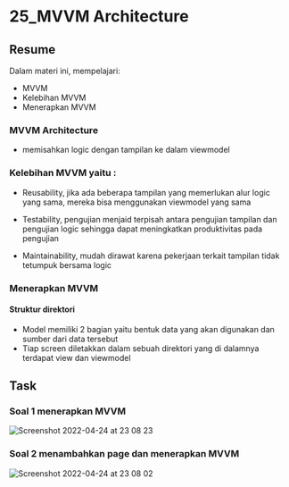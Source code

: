 # 25_MVVM Architecture

## Resume
Dalam materi ini, mempelajari:
- MVVM
- Kelebihan MVVM
- Menerapkan MVVM

### MVVM Architecture 
- memisahkan logic dengan tampilan ke dalam viewmodel

### Kelebihan MVVM yaitu :
- Reusability, jika ada beberapa tampilan yang memerlukan alur logic yang sama, mereka bisa menggunakan viewmodel yang sama
      
- Testability, pengujian menjaid terpisah antara pengujian tampilan dan pengujian logic sehingga dapat meningkatkan produktivitas pada pengujian

- Maintainability, mudah dirawat karena pekerjaan terkait tampilan tidak tetumpuk bersama logic

### Menerapkan MVVM

#### Struktur direktori
- Model memiliki 2 bagian yaitu bentuk data yang akan digunakan dan sumber dari data tersebut
- Tiap screen diletakkan dalam sebuah direktori yang di dalamnya terdapat view dan viewmodel



## Task

### Soal 1 menerapkan MVVM

![Screenshot 2022-04-24 at 23 08 23](https://user-images.githubusercontent.com/59384629/164987595-68f16b55-967d-4c04-852d-53f41e398e44.png)

### Soal 2 menambahkan page dan menerapkan MVVM

![Screenshot 2022-04-24 at 23 08 02](https://user-images.githubusercontent.com/59384629/164987612-4a58eb62-95ce-423d-ac5c-70412015f68d.png)
